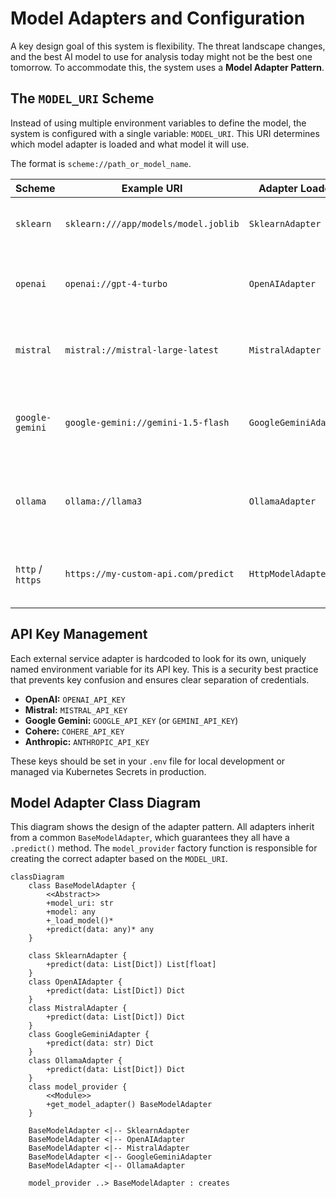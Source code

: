 # Model Adapters and Configuration

A key design goal of this system is flexibility. The threat landscape changes, and the best AI model to use for analysis today might not be the best one tomorrow. To accommodate this, the system uses a **Model Adapter Pattern**.

## The `MODEL_URI` Scheme

Instead of using multiple environment variables to define the model, the system is configured with a single variable: `MODEL_URI`. This URI determines which model adapter is loaded and what model it will use.

The format is `scheme://path_or_model_name`.

| Scheme          | Example URI                                      | Adapter Loaded        | Description                                      |
| --------------- | ------------------------------------------------ | --------------------- | ------------------------------------------------ |
| `sklearn`       | `sklearn:///app/models/model.joblib`             | `SklearnAdapter`      | Loads a local scikit-learn model file.           |
| `openai`        | `openai://gpt-4-turbo`                           | `OpenAIAdapter`       | Uses the OpenAI API with the specified model.    |
| `mistral`       | `mistral://mistral-large-latest`                 | `MistralAdapter`      | Uses the Mistral API with the specified model.   |
| `google-gemini` | `google-gemini://gemini-1.5-flash`               | `GoogleGeminiAdapter` | Uses the Google GenAI SDK with the specified model. |
| `ollama`        | `ollama://llama3`                                | `OllamaAdapter`       | Connects to a local Ollama server to use a model. |
| `http` / `https` | `https://my-custom-api.com/predict`              | `HttpModelAdapter`    | Calls a generic, external prediction API.        |

## API Key Management

Each external service adapter is hardcoded to look for its own, uniquely named environment variable for its API key. This is a security best practice that prevents key confusion and ensures clear separation of credentials.

- **OpenAI:** `OPENAI_API_KEY`
- **Mistral:** `MISTRAL_API_KEY`
- **Google Gemini:** `GOOGLE_API_KEY` (or `GEMINI_API_KEY`)
- **Cohere:** `COHERE_API_KEY`
- **Anthropic:** `ANTHROPIC_API_KEY`

These keys should be set in your `.env` file for local development or managed via Kubernetes Secrets in production.

## Model Adapter Class Diagram

This diagram shows the design of the adapter pattern. All adapters inherit from a common `BaseModelAdapter`, which guarantees they all have a `.predict()` method. The `model_provider` factory function is responsible for creating the correct adapter based on the `MODEL_URI`.

```mermaid
classDiagram
    class BaseModelAdapter {
        <<Abstract>>
        +model_uri: str
        +model: any
        +_load_model()*
        +predict(data: any)* any
    }

    class SklearnAdapter {
        +predict(data: List[Dict]) List[float]
    }
    class OpenAIAdapter {
        +predict(data: List[Dict]) Dict
    }
    class MistralAdapter {
        +predict(data: List[Dict]) Dict
    }
    class GoogleGeminiAdapter {
        +predict(data: str) Dict
    }
    class OllamaAdapter {
        +predict(data: List[Dict]) Dict
    }
    class model_provider {
        <<Module>>
        +get_model_adapter() BaseModelAdapter
    }

    BaseModelAdapter <|-- SklearnAdapter
    BaseModelAdapter <|-- OpenAIAdapter
    BaseModelAdapter <|-- MistralAdapter
    BaseModelAdapter <|-- GoogleGeminiAdapter
    BaseModelAdapter <|-- OllamaAdapter
    
    model_provider ..> BaseModelAdapter : creates
```
